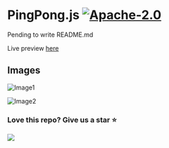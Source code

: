 # PingPong.js [![Apache-2.0](https://img.shields.io/badge/License-Apache%202.0-blue.svg)](https://opensource.org/licenses/Apache-2.0)


Pending to write README.md

Live preview [here](https://zhenglinlei.github.io/PingPong.js/tutorial)


## Images

![Image1](./src/image.png)

![Image2](./src/image2.png)


### Love this repo? Give us a star ⭐

<a href="./">
  <img src="https://img.shields.io/badge/Morse%20beep-Rate-blue">
</a>